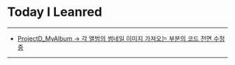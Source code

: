 # Today I Leanred

---

- [ProjectD_MyAlbum -> 각 앨범의 썸네일 이미지 가져오는 부분의 코드 전면 수정중](https://github.com/VincentGeranium/edwithStudy-project-5/tree/master/ProjectD_MyAlbum)

---
